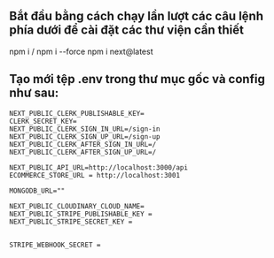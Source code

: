 ## Bắt đầu bằng cách chạy lần lượt các câu lệnh phía dưới để cài đặt các thư viện cần thiết

npm i / npm i --force
npm i next@latest

## Tạo mới tệp .env trong thư mục gốc và config như sau:

``` 
NEXT_PUBLIC_CLERK_PUBLISHABLE_KEY=
CLERK_SECRET_KEY=
NEXT_PUBLIC_CLERK_SIGN_IN_URL=/sign-in
NEXT_PUBLIC_CLERK_SIGN_UP_URL=/sign-up
NEXT_PUBLIC_CLERK_AFTER_SIGN_IN_URL=/
NEXT_PUBLIC_CLERK_AFTER_SIGN_UP_URL=/

NEXT_PUBLIC_API_URL=http://localhost:3000/api
ECOMMERCE_STORE_URL = http://localhost:3001

MONGODB_URL=""

NEXT_PUBLIC_CLOUDINARY_CLOUD_NAME=
NEXT_PUBLIC_STRIPE_PUBLISHABLE_KEY =
NEXT_PUBLIC_STRIPE_SECRET_KEY =


STRIPE_WEBHOOK_SECRET = 
```

